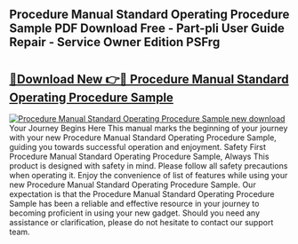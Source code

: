 ## Procedure Manual Standard Operating Procedure Sample PDF Download Free - Part-pli User Guide Repair - Service Owner Edition PSFrg

# <h2><a href="http://cf26609.oget.top/?id=Procedure+Manual+Standard+Operating+Procedure+Sample">🔗Download New 👉🔴 Procedure Manual Standard Operating Procedure Sample</a></h2>

[![Procedure Manual Standard Operating Procedure Sample new download](https://i.imgur.com/5g1atiW.png)](http://cf26609.oget.top/?id=Procedure+Manual+Standard+Operating+Procedure+Sample)
Your Journey Begins Here This manual marks the beginning of your journey with your new Procedure Manual Standard Operating Procedure Sample, guiding you towards successful operation and enjoyment. Safety First Procedure Manual Standard Operating Procedure Sample, Always This product is designed with safety in mind. Please follow all safety precautions when operating it. Enjoy the convenience of list of features while using your new Procedure Manual Standard Operating Procedure Sample. Our expectation is that the Procedure Manual Standard Operating Procedure Sample has been a reliable and effective resource in your journey to becoming proficient in using your new gadget. Should you need any assistance or clarification, please do not hesitate to contact our support team.
